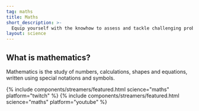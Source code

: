 ```yaml
---
tag: maths
title: Maths
short_description: >-
  Equip yourself with the knowhow to assess and tackle challenging problems.
layout: science
---
```

## What is mathematics?

Mathematics is the study of numbers, calculations, shapes and equations, written using special notations and symbols.

{% include components/streamers/featured.html science="maths" platform="twitch" %}
{% include components/streamers/featured.html science="maths" platform="youtube" %}
